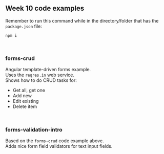 ## Week 10 code examples

Remember to run this command while in the directory/folder that has the `package.json` file:

```
npm i
```

<br>

### forms-crud

Angular template-driven forms example.  
Uses the `reqres.in` web service.  
Shows how to do CRUD tasks for:
* Get all, get one
* Add new
* Edit existing
* Delete item

<br>

### forms-validation-intro

Based on the `forms-crud` code example above.  
Adds nice form field validators for text input fields.  

<br>
